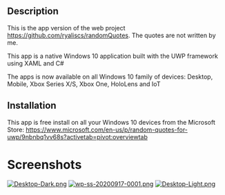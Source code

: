 ## Description
This is the app version of the web project https://github.com/ryaliscs/randomQuotes. The quotes are not written by me.

This app is a native Windows 10 application built with the UWP framework using XAML and C#

The apps is now available on all Windows 10 family of devices: Desktop, Mobile, Xbox Series X/S, Xbox One, HoloLens and IoT

## Installation
This app is free install on all your Windows 10 devices from the Microsoft Store: https://www.microsoft.com/en-us/p/random-quotes-for-uwp/9nbnbq1vv68s?activetab=pivot:overviewtab

# Screenshots
[![Desktop-Dark.png](https://i.postimg.cc/026XCGJ6/Desktop-Dark.png)](https://postimg.cc/KR25GMfF)
[![wp-ss-20200917-0001.png](https://i.postimg.cc/jjhMjZB1/wp-ss-20200917-0001.png)](https://postimg.cc/gwnVSqzy)
[![Desktop-Light.png](https://i.postimg.cc/gJkNL3W2/Desktop-Light.png)](https://postimg.cc/94KGvR06)
